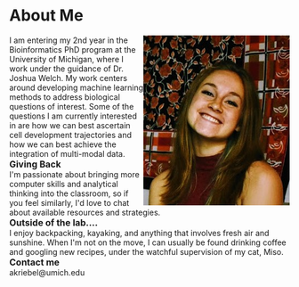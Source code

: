 # About Me
<img src="linkedin%20(3).JPG" alt="hi" align="right" />
I am entering my 2nd year in the Bioinformatics PhD program at the University of Michigan, where I work under the guidance of Dr. Joshua Welch. My work centers around developing machine learning methods to address biological questions of interest. Some of the questions I am currently interested in are how we can best ascertain cell development trajectories and how we can best achieve the integration of multi-modal data. 


 <html>
  <font size=3> <b> Giving Back </b> </font>
 <br>
I'm passionate about bringing more computer skills and analytical thinking into the classroom, so if you feel similarly, I'd love to chat about available resources and strategies. 
 <br>
<font size=3> <b> Outside of the lab.... </b> </font>
 <br>
I enjoy backpacking, kayaking, and anything that involves fresh air and sunshine. When I'm not on the move, I can usually be found drinking coffee and googling new recipes, under the watchful supervision of my cat, Miso.
 <br>
<font size=3> <b> Contact me </b> </font>
 <br>
akriebel@umich.edu
</html>
